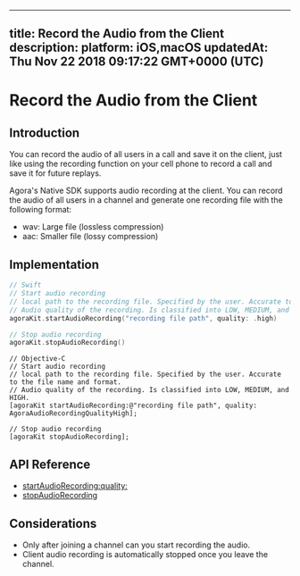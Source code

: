 
---
title: Record the Audio from the Client
description: 
platform: iOS,macOS
updatedAt: Thu Nov 22 2018 09:17:22 GMT+0000 (UTC)
---
# Record the Audio from the Client
## Introduction

You can record the audio of all users in a call and save it on the client, just like using the recording function on your cell phone to record a call and save it for future replays. 

Agora's Native SDK supports audio recording at the client. You can record the audio of all users in a channel and generate one recording file with the following format: 

- wav: Large file (lossless compression)
- aac: Smaller file (lossy compression)

## Implementation

```swift
// Swift
// Start audio recording
// local path to the recording file. Specified by the user. Accurate to the file name and format.
// Audio quality of the recording. Is classified into LOW, MEDIUM, and HIGH.
agoraKit.startAudioRecording("recording file path", quality: .high)

// Stop audio recording
agoraKit.stopAudioRecording()
```

```oc
// Objective-C
// Start audio recording
// local path to the recording file. Specified by the user. Accurate to the file name and format.
// Audio quality of the recording. Is classified into LOW, MEDIUM, and HIGH.
[agoraKit startAudioRecording:@"recording file path", quality: AgoraAudioRecordingQualityHigh];

// Stop audio recording
[agoraKit stopAudioRecording];
```

## API Reference

- [startAudioRecording:quality:](https://docs.agora.io/en/Video/API%20Reference/oc/Classes/AgoraRtcEngineKit.html#//api/name/startAudioRecording:quality:)
- [stopAudioRecording](https://docs.agora.io/en/Video/API%20Reference/oc/Classes/AgoraRtcEngineKit.html#//api/name/stopAudioRecording)

## Considerations

- Only after joining a channel can you start recording the audio.
- Client audio recording is automatically stopped once you leave the channel. 

